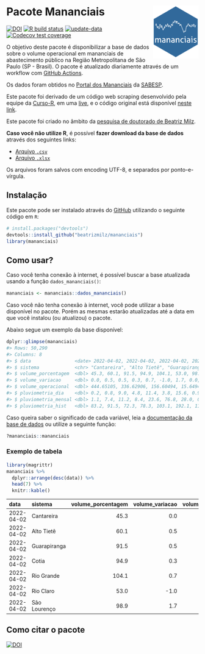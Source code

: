 
<!-- README.md is generated from README.Rmd. Please edit that file -->

# Pacote Mananciais <img src="man/figures/hexlogo.png" align="right" width = "120px"/>

<!-- badges: start -->

[![DOI](https://zenodo.org/badge/DOI/10.5281/zenodo.4733056.svg)](https://doi.org/10.5281/zenodo.4733056)
[![R build
status](https://github.com/beatrizmilz/mananciais/workflows/R-CMD-check/badge.svg)](https://github.com/beatrizmilz/mananciais/actions)
[![update-data](https://github.com/beatrizmilz/mananciais/actions/workflows/2-update_data.yaml/badge.svg)](https://github.com/beatrizmilz/mananciais/actions/workflows/2-update_data.yaml)
[![Codecov test
coverage](https://codecov.io/gh/beatrizmilz/mananciais/branch/master/graph/badge.svg)](https://codecov.io/gh/beatrizmilz/mananciais?branch=master)
<!-- badges: end -->

O objetivo deste pacote é disponibilizar a base de dados sobre o volume
operacional em mananciais de abastecimento público na Região
Metropolitana de São Paulo (SP - Brasil). O pacote é atualizado
diariamente através de um workflow com [GitHub
Actions](https://github.com/beatrizmilz/mananciais/actions).

Os dados foram obtidos no [Portal dos
Mananciais](http://mananciais.sabesp.com.br/Situacao) da
[SABESP](http://site.sabesp.com.br/site/Default.aspx).

Este pacote foi derivado de um código web scraping desenvolvido pela
equipe da [Curso-R](https://www.curso-r.com/), em uma
[live](https://youtu.be/jvZIxrMmOcQ), e o código original está
disponível [neste
link](https://github.com/curso-r/lives/blob/master/drafts/20200730_scraper_sabesp.R).

Este pacote foi criado no âmbito da [pesquisa de doutorado de Beatriz
Milz](https://beatrizmilz.github.io/tese/).

**Caso você não utilize R**, é possível **fazer download da base de
dados** através dos seguintes links:

  - [Arquivo
    `.csv`](https://github.com/beatrizmilz/mananciais/raw/master/inst/extdata/mananciais.csv)
  - [Arquivo
    `.xlsx`](https://github.com/beatrizmilz/mananciais/blob/master/inst/extdata/mananciais.xlsx?raw=true)

Os arquivos foram salvos com encoding UTF-8, e separados por
ponto-e-vírgula.

## Instalação

Este pacote pode ser instalado através do [GitHub](https://github.com/)
utilizando o seguinte código em `R`:

``` r
# install.packages("devtools")
devtools::install_github("beatrizmilz/mananciais")
library(mananciais)
```

## Como usar?

Caso você tenha conexão à internet, é possível buscar a base atualizada
usando a função `dados_mananciais()`:

``` r
mananciais <- mananciais::dados_mananciais() 
```

Caso você não tenha conexão à internet, você pode utilizar a base
disponível no pacote. Porém as mesmas estarão atualizadas até a data em
que você instalou (ou atualizou) o pacote.

Abaixo segue um exemplo da base disponível:

``` r
dplyr::glimpse(mananciais)
#> Rows: 50,290
#> Columns: 8
#> $ data                <date> 2022-04-02, 2022-04-02, 2022-04-02, 2022-04-02, 2…
#> $ sistema             <chr> "Cantareira", "Alto Tietê", "Guarapiranga", "Cotia…
#> $ volume_porcentagem  <dbl> 45.3, 60.1, 91.5, 94.9, 104.1, 53.0, 98.9, 45.3, 5…
#> $ volume_variacao     <dbl> 0.0, 0.5, 0.5, 0.3, 0.7, -1.0, 1.7, 0.0, 0.2, 0.4,…
#> $ volume_operacional  <dbl> 444.65105, 336.62906, 156.60494, 15.64941, 116.819…
#> $ pluviometria_dia    <dbl> 0.2, 0.8, 9.0, 4.8, 11.4, 3.8, 15.6, 0.9, 6.6, 2.2…
#> $ pluviometria_mensal <dbl> 1.1, 7.4, 11.2, 8.4, 23.6, 76.8, 28.0, 0.9, 6.6, 2…
#> $ pluviometria_hist   <dbl> 83.2, 91.5, 72.3, 78.3, 103.1, 192.1, 110.7, 83.2,…
```

Caso queira saber o significado de cada variável, leia a [documentação
da base de
dados](https://beatrizmilz.github.io/mananciais/reference/mananciais.html)
ou utilize a seguinte função:

``` r
?mananciais::mananciais
```

### Exemplo de tabela

``` r
library(magrittr)
mananciais %>% 
  dplyr::arrange(desc(data)) %>% 
  head(7) %>%
  knitr::kable()
```

| data       | sistema      | volume\_porcentagem | volume\_variacao | volume\_operacional | pluviometria\_dia | pluviometria\_mensal | pluviometria\_hist |
| :--------- | :----------- | ------------------: | ---------------: | ------------------: | ----------------: | -------------------: | -----------------: |
| 2022-04-02 | Cantareira   |                45.3 |              0.0 |           444.65105 |               0.2 |                  1.1 |               83.2 |
| 2022-04-02 | Alto Tietê   |                60.1 |              0.5 |           336.62906 |               0.8 |                  7.4 |               91.5 |
| 2022-04-02 | Guarapiranga |                91.5 |              0.5 |           156.60494 |               9.0 |                 11.2 |               72.3 |
| 2022-04-02 | Cotia        |                94.9 |              0.3 |            15.64941 |               4.8 |                  8.4 |               78.3 |
| 2022-04-02 | Rio Grande   |               104.1 |              0.7 |           116.81923 |              11.4 |                 23.6 |              103.1 |
| 2022-04-02 | Rio Claro    |                53.0 |            \-1.0 |             7.25026 |               3.8 |                 76.8 |              192.1 |
| 2022-04-02 | São Lourenço |                98.9 |              1.7 |            87.80351 |              15.6 |                 28.0 |              110.7 |

## Como citar o pacote

[![DOI](https://zenodo.org/badge/DOI/10.5281/zenodo.4733056.svg)](https://doi.org/10.5281/zenodo.4733056)
